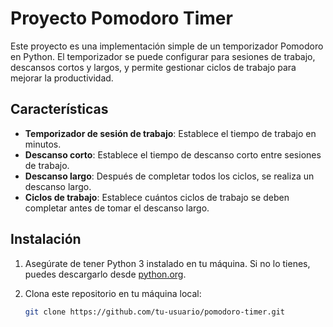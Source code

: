 # Proyecto Pomodoro Timer

Este proyecto es una implementación simple de un temporizador Pomodoro en Python. El temporizador se puede configurar para sesiones de trabajo, descansos cortos y largos, y permite gestionar ciclos de trabajo para mejorar la productividad.

## Características

- **Temporizador de sesión de trabajo**: Establece el tiempo de trabajo en minutos.
- **Descanso corto**: Establece el tiempo de descanso corto entre sesiones de trabajo.
- **Descanso largo**: Después de completar todos los ciclos, se realiza un descanso largo.
- **Ciclos de trabajo**: Establece cuántos ciclos de trabajo se deben completar antes de tomar el descanso largo.

## Instalación

1. Asegúrate de tener Python 3 instalado en tu máquina. Si no lo tienes, puedes descargarlo desde [python.org](https://www.python.org/downloads/).
2. Clona este repositorio en tu máquina local:

   ```bash
   git clone https://github.com/tu-usuario/pomodoro-timer.git
